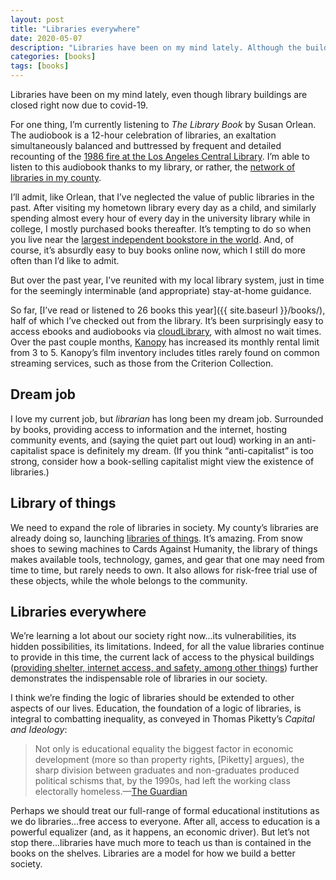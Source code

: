 ```yaml
---
layout: post
title: "Libraries everywhere"
date: 2020-05-07
description: "Libraries have been on my mind lately. Although the buildings are temporarily closed, libraries continue to demonstrate their indispensable value to society."
categories: [books]
tags: [books]
---
```


Libraries have been on my mind lately, even though library buildings are closed right now due to covid-19.  

For one thing, I’m currently listening to <cite>The Library Book</cite> by Susan Orlean. The audiobook is a 12-hour celebration of libraries, an exaltation simultaneously balanced and buttressed by frequent and detailed recounting of the [1986 fire at the Los Angeles Central Library](https://www.npr.org/2018/10/13/656896695/mystery-of-a-massive-library-fire-remains-unsolved-after-more-than-30-years). I’m able to listen to this audiobook thanks to my library, or rather, the [network of libraries in my county](https://lincc.ent.sirsi.net/client/en_US/lincc/). 

I’ll admit, like Orlean, that I’ve neglected the value of public libraries in the past. After visiting my hometown library every day as a child, and similarly spending almost every hour of every day in the university library while in college, I mostly purchased books thereafter. It’s tempting to do so when you live near the [largest independent bookstore in the world](https://en.wikipedia.org/wiki/Powell's_Books). And, of course, it’s absurdly easy to buy books online now, which I still do more often than I’d like to admit.

But over the past year, I’ve reunited with my local library system, just in time for the seemingly interminable (and appropriate) stay-at-home guidance.

So far, [I’ve read or listened to 26 books this year]({{ site.baseurl }}/books/), half of which I’ve checked out from the library. It’s been surprisingly easy to access ebooks and audiobooks via [cloudLibrary](https://www.yourcloudlibrary.com/), with almost no wait times. Over the past couple months, [Kanopy](https://www.kanopy.com/) has increased its monthly rental limit from 3 to 5. Kanopy’s film inventory includes titles rarely found on common streaming services, such as those from the Criterion Collection.

## Dream job
I love my current job, but _librarian_ has long been my dream job. Surrounded by books, providing access to information and the internet, hosting community events, and (saying the quiet part out loud) working in an anti-capitalist space is definitely my dream. (If you think “anti-capitalist” is too strong, consider how a book-selling capitalist might view the existence of libraries.)

## Library of things
We need to expand the role of libraries in society. My county’s libraries are already doing so, launching [libraries of things](https://www.orcity.org/library/library-things). It’s amazing. From snow shoes to sewing machines to Cards Against Humanity, the library of things makes available tools, technology, games, and gear that one may need from time to time, but rarely needs to own. It also allows for risk-free trial use of these objects, while the whole belongs to the community.

## Libraries everywhere
We’re learning a lot about our society right now...its vulnerabilities, its hidden possibilities, its limitations. Indeed, for all the value libraries continue to provide in this time, the current lack of access to the physical buildings ([providing shelter, internet access, and safety, among other things](https://americanlibrariesmagazine.org/2014/11/24/a-home-to-the-homeless/)) further demonstrates the indispensable role of libraries in our society. 

I think we’re finding the logic of libraries should be extended to other aspects of our lives. Education, the foundation of a logic of libraries, is integral to combatting inequality, as conveyed in Thomas Piketty’s <cite>Capital and Ideology</cite>:

> Not only is educational equality the biggest factor in economic development (more so than property rights, [Piketty] argues), the sharp division between graduates and non-graduates produced political schisms that, by the 1990s, had left the working class electorally homeless.—[The Guardian](https://www.theguardian.com/books/2020/feb/19/capital-and-ideology-by-thomas-piketty-review-if-inequality-is-illegitimate-why-not-reduce-it)

Perhaps we should treat our full-range of formal educational institutions as we do libraries...free access to everyone. After all, access to education is a powerful equalizer (and, as it happens, an economic driver). But let’s not stop there...libraries have much more to teach us than is contained in the books on the shelves. Libraries are a model for how we build a better society.